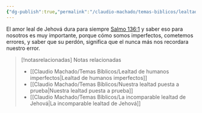 ```yaml
---
{"dg-publish":true,"permalink":"/claudio-machado/temas-biblicos/lealtad-de-jehova-es-para-siempre/","title":"Lealtad de Jehová es para siempre","tags":["lealtad"]}
---
```


El amor leal de Jehová dura para siempre [Salmo 136:1](https://wol.jw.org/es/wol/bc/r4/lp-s/1102002053/20/0) y saber eso para nosotros es muy importante, porque cómo somos imperfectos, cometemos errores, y saber que su perdón, significa que el nunca más nos recordara nuestro error. 


> [!notasrelacionadas] Notas relacionadas
> - [[Claudio Machado/Temas Bíblicos/Lealtad de humanos imperfectos\|Lealtad de humanos imperfectos]]
> - [[Claudio Machado/Temas Bíblicos/Nuestra lealtad puesta a prueba\|Nuestra lealtad puesta a prueba]]
> - [[Claudio Machado/Temas Bíblicos/La incomparable lealtad de Jehová\|La incomparable lealtad de Jehová]]

